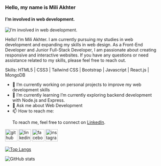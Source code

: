 ### Hello, my name is Mili Akhter
#### I’m involved in web development.
![I’m involved in web development.](https://media.licdn.com/dms/image/v2/D5616AQEMvDIE58Dz5g/profile-displaybackgroundimage-shrink_350_1400/profile-displaybackgroundimage-shrink_350_1400/0/1728921069657?e=1734566400&v=beta&t=7bABIU2_OS69ULj67eMhx4cUaL5Fyj4CUrm5BggSzHc)

Hello! I’m Mili Akhter. I am currently pursuing my studies in web development and expanding my skills in web design. As a Front-End Developer and Junior Full-Stack Developer, I am passionate about creating responsive and interactive websites. If you have any questions or need assistance related to my skills, please feel free to reach out.



Skills: HTML5 | CSS3 | Tailwind CSS | Bootstrap | Javascript | React.js | MongoDB 

- 🔭 I’m currently working on personal projects to improve my web development skills 
- 🌱 I’m currently learning I’m currently exploring backend development with Node.js and Express. 
- 💬 Ask me about Web Development 
- 📫 How to reach me:<p>To reach me, feel free to connect on <a href="https://www.linkedin.com/in/mili-akther-88a0bb227/" target="_blank">LinkedIn</a>.</p> 


[<img src='https://cdn.jsdelivr.net/npm/simple-icons@3.0.1/icons/github.svg' alt='github' height='40'>](https://github.com/Mili-Akther)  [<img src='https://cdn.jsdelivr.net/npm/simple-icons@3.0.1/icons/linkedin.svg' alt='linkedin' height='40'>](https://www.linkedin.com/in/mili-akther/)  [<img src='https://cdn.jsdelivr.net/npm/simple-icons@3.0.1/icons/facebook.svg' alt='facebook' height='40'>](https://www.facebook.com/mili.akther)  [<img src='https://cdn.jsdelivr.net/npm/simple-icons@3.0.1/icons/instagram.svg' alt='instagram' height='40'>](https://www.instagram.com/mili.akter.milu/)  

[![Top Langs](https://github-readme-stats.vercel.app/api/top-langs/?username=Mili-Akther)](https://github.com/anuraghazra/github-readme-stats)

![GitHub stats](https://github-readme-stats.vercel.app/api?username=Mili-Akther&show_icons=true)  

